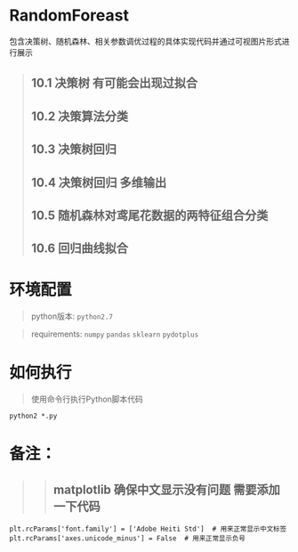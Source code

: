 # RandomForeast
包含决策树、随机森林、相关参数调优过程的具体实现代码并通过可视图片形式进行展示

> ## 10.1 决策树 有可能会出现过拟合
> ## 10.2 决策算法分类
> ## 10.3 决策树回归
> ## 10.4 决策树回归 多维输出
> ## 10.5 随机森林对鸢尾花数据的两特征组合分类
> ## 10.6 回归曲线拟合




# 环境配置
> python版本: `python2.7`

> requirements: `numpy` `pandas` `sklearn` `pydotplus`

# 如何执行
> 使用命令行执行Python脚本代码
```angular2
python2 *.py
```

# 备注：
>> ## matplotlib 确保中文显示没有问题 需要添加一下代码
>> 
```
plt.rcParams['font.family'] = ['Adobe Heiti Std']  # 用来正常显示中文标签
plt.rcParams['axes.unicode_minus'] = False  # 用来正常显示负号

```

